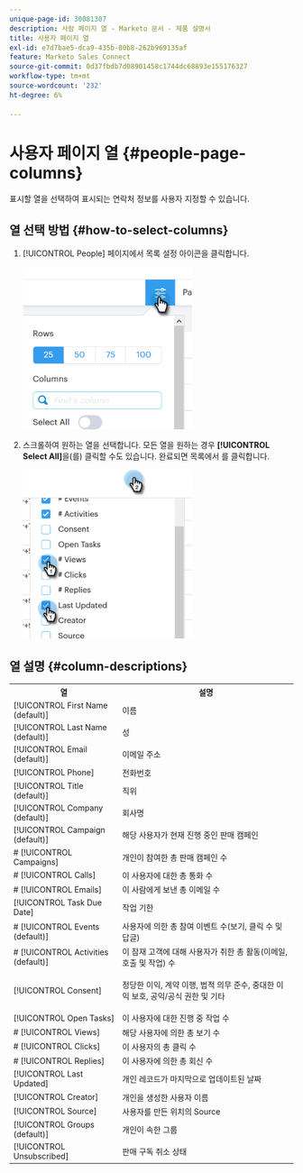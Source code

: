 ```yaml
---
unique-page-id: 30081307
description: 사람 페이지 열 - Marketo 문서 - 제품 설명서
title: 사용자 페이지 열
exl-id: e7d7bae5-dca9-435b-80b8-262b969135af
feature: Marketo Sales Connect
source-git-commit: 0d37fbdb7d08901458c1744dc68893e155176327
workflow-type: tm+mt
source-wordcount: '232'
ht-degree: 6%

---
```


# 사용자 페이지 열 {#people-page-columns}

표시할 열을 선택하여 표시되는 연락처 정보를 사용자 지정할 수 있습니다.

## 열 선택 방법 {#how-to-select-columns}

1. [!UICONTROL People] 페이지에서 목록 설정 아이콘을 클릭합니다.

   ![](assets/one-5.png)

1. 스크롤하여 원하는 열을 선택합니다. 모든 열을 원하는 경우 **[!UICONTROL Select All]**&#x200B;을(를) 클릭할 수도 있습니다. 완료되면 목록에서 를 클릭합니다.

   ![](assets/two-4.png)

## 열 설명 {#column-descriptions}

<table> 
 <colgroup> 
  <col> 
  <col> 
 </colgroup> 
 <tbody> 
  <tr> 
   <th>열</th> 
   <th>설명</th> 
  </tr> 
  <tr> 
   <td>[!UICONTROL First Name (default)]</td> 
   <td>이름</td> 
  </tr> 
  <tr> 
   <td>[!UICONTROL Last Name (default)]</td> 
   <td>성</td> 
  </tr> 
  <tr> 
   <td colspan="1">[!UICONTROL Email (default)]</td> 
   <td colspan="1">이메일 주소</td> 
  </tr> 
  <tr> 
   <td colspan="1">[!UICONTROL Phone]</td> 
   <td colspan="1">전화번호</td> 
  </tr> 
  <tr> 
   <td colspan="1">[!UICONTROL Title (default)]</td> 
   <td colspan="1">직위</td> 
  </tr> 
  <tr> 
   <td>[!UICONTROL Company (default)]</td> 
   <td>회사명</td> 
  </tr> 
  <tr> 
   <td>[!UICONTROL Campaign (default)]</td> 
   <td>해당 사용자가 현재 진행 중인 판매 캠페인</td> 
  </tr> 
  <tr> 
   <td># [!UICONTROL Campaigns]</td> 
   <td>개인이 참여한 총 판매 캠페인 수</td> 
  </tr> 
  <tr> 
   <td># [!UICONTROL Calls]</td> 
   <td>이 사용자에 대한 총 통화 수</td> 
  </tr> 
  <tr> 
   <td># [!UICONTROL Emails]</td> 
   <td>이 사람에게 보낸 총 이메일 수</td> 
  </tr> 
  <tr> 
   <td>[!UICONTROL Task Due Date]</td> 
   <td>작업 기한</td> 
  </tr> 
  <tr> 
   <td># [!UICONTROL Events (default)]</td> 
   <td>사용자에 의한 총 참여 이벤트 수(보기, 클릭 수 및 답글)</td> 
  </tr> 
  <tr> 
   <td># [!UICONTROL Activities (default)]</td> 
   <td>이 잠재 고객에 대해 사용자가 취한 총 활동(이메일, 호출 및 작업) 수</td> 
  </tr> 
  <tr> 
   <td>[!UICONTROL Consent]</td> 
   <td><p>정당한 이익, 계약 이행, 법적 의무 준수, 중대한 이익 보호, 공익/공식 권한 및 기타</p></td> 
  </tr> 
  <tr> 
   <td>[!UICONTROL Open Tasks]</td> 
   <td>이 사용자에 대한 진행 중 작업 수</td> 
  </tr> 
  <tr> 
   <td># [!UICONTROL Views]</td> 
   <td>해당 사용자에 의한 총 보기 수</td> 
  </tr> 
  <tr> 
   <td># [!UICONTROL Clicks]</td> 
   <td>이 사용자의 총 클릭 수</td> 
  </tr> 
  <tr> 
   <td># [!UICONTROL Replies]</td> 
   <td>이 사용자에 의한 총 회신 수</td> 
  </tr> 
  <tr> 
   <td>[!UICONTROL Last Updated]</td> 
   <td>개인 레코드가 마지막으로 업데이트된 날짜</td> 
  </tr> 
  <tr> 
   <td>[!UICONTROL Creator]</td> 
   <td>개인을 생성한 사용자 이름</td> 
  </tr> 
  <tr> 
   <td>[!UICONTROL Source]</td> 
   <td>사용자를 만든 위치의 Source</td> 
  </tr> 
  <tr> 
   <td>[!UICONTROL Groups (default)]</td> 
   <td>개인이 속한 그룹</td> 
  </tr> 
  <tr> 
   <td colspan="1">[!UICONTROL Unsubscribed]</td> 
   <td colspan="1">판매 구독 취소 상태</td> 
  </tr> 
 </tbody> 
</table>
